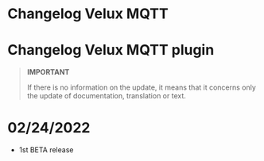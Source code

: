 # Changelog Velux MQTT

# Changelog Velux MQTT plugin

>**IMPORTANT**
>
>If there is no information on the update, it means that it concerns only the update of documentation, translation or text.

# 02/24/2022

- 1st BETA release
